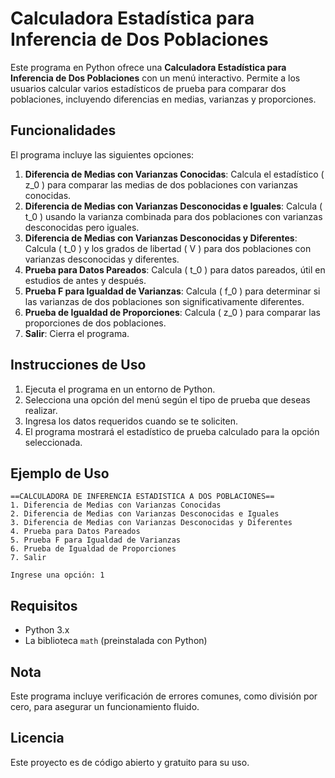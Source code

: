 
# Calculadora Estadística para Inferencia de Dos Poblaciones

Este programa en Python ofrece una **Calculadora Estadística para Inferencia de Dos Poblaciones** con un menú interactivo. Permite a los usuarios calcular varios estadísticos de prueba para comparar dos poblaciones, incluyendo diferencias en medias, varianzas y proporciones.

## Funcionalidades

El programa incluye las siguientes opciones:

1. **Diferencia de Medias con Varianzas Conocidas**: Calcula el estadístico \( z_0 \) para comparar las medias de dos poblaciones con varianzas conocidas.
2. **Diferencia de Medias con Varianzas Desconocidas e Iguales**: Calcula \( t_0 \) usando la varianza combinada para dos poblaciones con varianzas desconocidas pero iguales.
3. **Diferencia de Medias con Varianzas Desconocidas y Diferentes**: Calcula \( t_0 \) y los grados de libertad \( V \) para dos poblaciones con varianzas desconocidas y diferentes.
4. **Prueba para Datos Pareados**: Calcula \( t_0 \) para datos pareados, útil en estudios de antes y después.
5. **Prueba F para Igualdad de Varianzas**: Calcula \( f_0 \) para determinar si las varianzas de dos poblaciones son significativamente diferentes.
6. **Prueba de Igualdad de Proporciones**: Calcula \( z_0 \) para comparar las proporciones de dos poblaciones.
7. **Salir**: Cierra el programa.

## Instrucciones de Uso

1. Ejecuta el programa en un entorno de Python.
2. Selecciona una opción del menú según el tipo de prueba que deseas realizar.
3. Ingresa los datos requeridos cuando se te soliciten.
4. El programa mostrará el estadístico de prueba calculado para la opción seleccionada.

## Ejemplo de Uso

```
==CALCULADORA DE INFERENCIA ESTADISTICA A DOS POBLACIONES==
1. Diferencia de Medias con Varianzas Conocidas
2. Diferencia de Medias con Varianzas Desconocidas e Iguales
3. Diferencia de Medias con Varianzas Desconocidas y Diferentes
4. Prueba para Datos Pareados
5. Prueba F para Igualdad de Varianzas
6. Prueba de Igualdad de Proporciones
7. Salir

Ingrese una opción: 1
```

## Requisitos

- Python 3.x
- La biblioteca `math` (preinstalada con Python)

## Nota

Este programa incluye verificación de errores comunes, como división por cero, para asegurar un funcionamiento fluido.

## Licencia

Este proyecto es de código abierto y gratuito para su uso.
